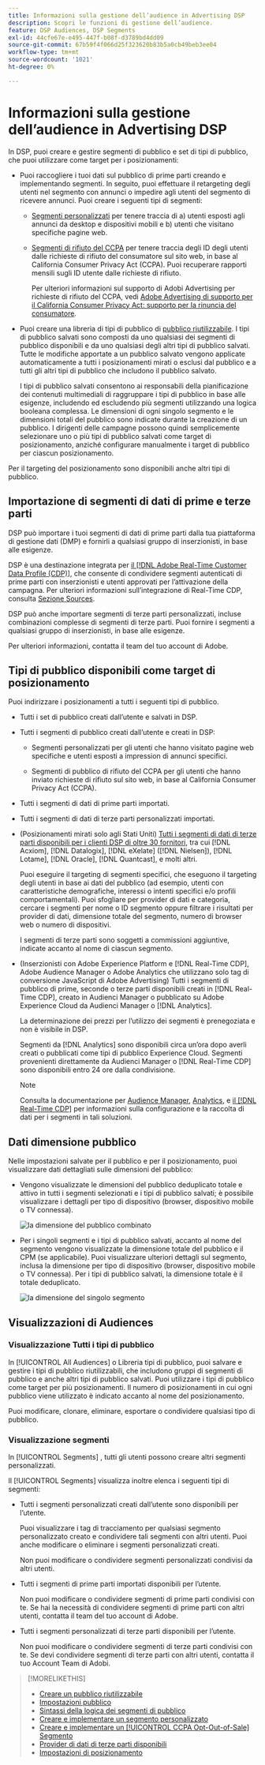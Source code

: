 ```yaml
---
title: Informazioni sulla gestione dell’audience in Advertising DSP
description: Scopri le funzioni di gestione dell’audience.
feature: DSP Audiences, DSP Segments
exl-id: 44cfe67e-e495-447f-b08f-d3789bd4dd09
source-git-commit: 67b59f4f066d25f323620b83b5a0cb49beb3ee04
workflow-type: tm+mt
source-wordcount: '1021'
ht-degree: 0%

---
```


# Informazioni sulla gestione dell’audience in Advertising DSP

In DSP, puoi creare e gestire segmenti di pubblico e set di tipi di pubblico, che puoi utilizzare come target per i posizionamenti:

* Puoi raccogliere i tuoi dati sul pubblico di prime parti creando e implementando segmenti. In seguito, puoi effettuare il retargeting degli utenti nel segmento con annunci o impedire agli utenti del segmento di ricevere annunci. Puoi creare i seguenti tipi di segmenti:

   * [Segmenti personalizzati](/help/dsp/audiences/custom-segment-create.md) per tenere traccia di a) utenti esposti agli annunci da desktop e dispositivi mobili e b) utenti che visitano specifiche pagine web.

   * [Segmenti di rifiuto del CCPA](/help/dsp/audiences/ccpa-opt-out-segment-create.md) per tenere traccia degli ID degli utenti dalle richieste di rifiuto del consumatore sul sito web, in base al California Consumer Privacy Act (CCPA). Puoi recuperare rapporti mensili sugli ID utente dalle richieste di rifiuto.

     Per ulteriori informazioni sul supporto di Adobi Advertising per richieste di rifiuto del CCPA, vedi [Adobe Advertising di supporto per il California Consumer Privacy Act: supporto per la rinuncia del consumatore](/help/privacy/ccpa/ccpa-opt-out-of-sale.md).

* Puoi creare una libreria di tipi di pubblico di [pubblico riutilizzabile](/help/dsp/audiences/reusable-audience-create.md). I tipi di pubblico salvati sono composti da uno qualsiasi dei segmenti di pubblico disponibili e da uno qualsiasi degli altri tipi di pubblico salvati. Tutte le modifiche apportate a un pubblico salvato vengono applicate automaticamente a tutti i posizionamenti mirati o esclusi dal pubblico e a tutti gli altri tipi di pubblico che includono il pubblico salvato.

  I tipi di pubblico salvati consentono ai responsabili della pianificazione dei contenuti multimediali di raggruppare i tipi di pubblico in base alle esigenze, includendo ed escludendo più segmenti utilizzando una logica booleana complessa. Le dimensioni di ogni singolo segmento e le dimensioni totali del pubblico sono indicate durante la creazione di un pubblico. I dirigenti delle campagne possono quindi semplicemente selezionare uno o più tipi di pubblico salvati come target di posizionamento, anziché configurare manualmente i target di pubblico per ciascun posizionamento.

Per il targeting del posizionamento sono disponibili anche altri tipi di pubblico.

## Importazione di segmenti di dati di prime e terze parti

DSP può importare i tuoi segmenti di dati di prime parti dalla tua piattaforma di gestione dati (DMP) e fornirli a qualsiasi gruppo di inserzionisti, in base alle esigenze.

DSP è una destinazione integrata per [il [!DNL Adobe Real-Time Customer Data Profile (CDP)]](https://experienceleague.adobe.com/docs/experience-platform/rtcdp/overview.html?lang=it), che consente di condividere segmenti autenticati di prime parti con inserzionisti e utenti approvati per l’attivazione della campagna. Per ulteriori informazioni sull’integrazione di Real-Time CDP, consulta [Sezione Sources](/help/dsp/audiences/sources/source-about.md).

DSP può anche importare segmenti di terze parti personalizzati, incluse combinazioni complesse di segmenti di terze parti. Puoi fornire i segmenti a qualsiasi gruppo di inserzionisti, in base alle esigenze.

Per ulteriori informazioni, contatta il team del tuo account di Adobe.

## Tipi di pubblico disponibili come target di posizionamento

Puoi indirizzare i posizionamenti a tutti i seguenti tipi di pubblico.

* Tutti i set di pubblico creati dall’utente e salvati in DSP.

* Tutti i segmenti di pubblico creati dall’utente e creati in DSP:

   * Segmenti personalizzati per gli utenti che hanno visitato pagine web specifiche e utenti esposti a impression di annunci specifici.

   * Segmenti di pubblico di rifiuto del CCPA per gli utenti che hanno inviato richieste di rifiuto sul sito web, in base al California Consumer Privacy Act (CCPA).

* Tutti i segmenti di dati di prime parti importati.

* Tutti i segmenti di dati di terze parti personalizzati importati.

* (Posizionamenti mirati solo agli Stati Uniti) [Tutti i segmenti di dati di terze parti disponibili per i clienti DSP di oltre 30 fornitori](/help/dsp/audiences/third-party-data-providers.md), tra cui [!DNL Acxiom], [!DNL Datalogix], [!DNL eXelate] ([!DNL Nielsen]), [!DNL Lotame], [!DNL Oracle], [!DNL Quantcast], e molti altri.

  Puoi eseguire il targeting di segmenti specifici, che eseguono il targeting degli utenti in base ai dati del pubblico (ad esempio, utenti con caratteristiche demografiche, interessi o intenti specifici e/o profili comportamentali). Puoi sfogliare per provider di dati e categoria, cercare i segmenti per nome o ID segmento oppure filtrare i risultati per provider di dati, dimensione totale del segmento, numero di browser web o numero di dispositivi.

  I segmenti di terze parti sono soggetti a commissioni aggiuntive, indicate accanto al nome di ciascun segmento.

* (Inserzionisti con Adobe Experience Platform e [!DNL Real-Time CDP], Adobe Audience Manager o Adobe Analytics che utilizzano solo tag di conversione JavaScript di Adobe Advertising) Tutti i segmenti di pubblico di prime, seconde o terze parti disponibili creati in [!DNL Real-Time CDP], creato in Audienci Manager o pubblicato su Adobe Experience Cloud da Audienci Manager o [!DNL Analytics].

  La determinazione dei prezzi per l’utilizzo dei segmenti è prenegoziata e non è visibile in DSP.

  Segmenti da [!DNL Analytics] sono disponibili circa un’ora dopo averli creati o pubblicati come tipi di pubblico Experience Cloud. Segmenti provenienti direttamente da Audienci Manager o [!DNL Real-Time CDP] sono disponibili entro 24 ore dalla condivisione.

  >[!NOTE]
  >
  >Consulta la documentazione per [Audience Manager](https://experienceleague.adobe.com/docs/audience-manager/user-guide/aam-home.html), [Analytics](https://experienceleague.adobe.com/docs/analytics.html), e [il [!DNL Real-Time CDP]](https://experienceleague.adobe.com/docs/experience-platform/rtcdp/segmentation/segment-builder-guide.html) per informazioni sulla configurazione e la raccolta di dati per i segmenti in tali soluzioni.

## Dati dimensione pubblico

Nelle impostazioni salvate per il pubblico e per il posizionamento, puoi visualizzare dati dettagliati sulle dimensioni del pubblico:

* Vengono visualizzate le dimensioni del pubblico deduplicato totale e attivo in tutti i segmenti selezionati e i tipi di pubblico salvati; è possibile visualizzare i dettagli per tipo di dispositivo (browser, dispositivo mobile o TV connessa).

  ![la dimensione del pubblico combinato](/help/dsp/assets/audience-size.png)

* Per i singoli segmenti e i tipi di pubblico salvati, accanto al nome del segmento vengono visualizzate la dimensione totale del pubblico e il CPM (se applicabile). Puoi visualizzare ulteriori dettagli sul segmento, inclusa la dimensione per tipo di dispositivo (browser, dispositivo mobile o TV connessa). Per i tipi di pubblico salvati, la dimensione totale è il totale deduplicato.

  ![la dimensione del singolo segmento](/help/dsp/assets/audience-size-segment.png)

## Visualizzazioni di Audiences

### Visualizzazione Tutti i tipi di pubblico

In [!UICONTROL All Audiences] o Libreria tipi di pubblico, puoi salvare e gestire i tipi di pubblico riutilizzabili, che includono gruppi di segmenti di pubblico e anche altri tipi di pubblico salvati. Puoi utilizzare i tipi di pubblico come target per più posizionamenti. Il numero di posizionamenti in cui ogni pubblico viene utilizzato è indicato accanto al nome del posizionamento.

Puoi modificare, clonare, eliminare, esportare o condividere qualsiasi tipo di pubblico.

### Visualizzazione segmenti

In [!UICONTROL Segments] , tutti gli utenti possono creare altri segmenti personalizzati.

Il [!UICONTROL Segments] visualizza inoltre elenca i seguenti tipi di segmenti:

* Tutti i segmenti personalizzati creati dall’utente sono disponibili per l’utente.

  Puoi visualizzare i tag di tracciamento per qualsiasi segmento personalizzato creato e condividere tali segmenti con altri utenti. Puoi anche modificare o eliminare i segmenti personalizzati creati.

  Non puoi modificare o condividere segmenti personalizzati condivisi da altri utenti.

* Tutti i segmenti di prime parti importati disponibili per l’utente.

  Non puoi modificare o condividere segmenti di prime parti condivisi con te. Se hai la necessità di condividere segmenti di prime parti con altri utenti, contatta il team del tuo account di Adobe.

* Tutti i segmenti personalizzati di terze parti disponibili per l’utente.

  Non puoi modificare o condividere segmenti di terze parti condivisi con te. Se devi condividere segmenti di terze parti con altri utenti, contatta il tuo Account Team di Adobi.

>[!MORELIKETHIS]
>
>* [Creare un pubblico riutilizzabile](reusable-audience-create.md)
>* [Impostazioni pubblico](audience-settings.md)
>* [Sintassi della logica dei segmenti di pubblico](audience-segment-logic-syntax.md)
>* [Creare e implementare un segmento personalizzato](custom-segment-create.md)
>* [Creare e implementare un [!UICONTROL CCPA Opt-Out-of-Sale] Segmento](ccpa-opt-out-segment-create.md)
>* [Provider di dati di terze parti disponibili](third-party-data-providers.md)
>* [Impostazioni di posizionamento](/help/dsp/campaign-management/placements/placement-settings.md)
